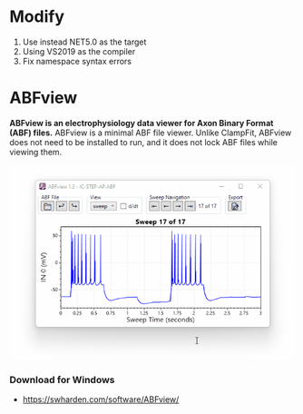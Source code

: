 # Modify

1. Use instead NET5.0 as the target
2. Using VS2019 as the compiler
3. Fix namespace syntax errors

# ABFview

**ABFview is an electrophysiology data viewer for Axon Binary Format (ABF) files.** ABFview is a minimal ABF file viewer. Unlike ClampFit, ABFview does not need to be installed to run, and it does not lock ABF files while viewing them.

<div align="center">
<a href="https://swharden.com/software/ABFview/">
<img src="dev/abfview-screenshot.gif">
</a>
</div>

### Download for Windows
* https://swharden.com/software/ABFview/
